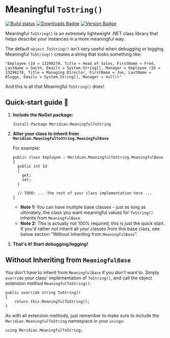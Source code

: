 # Meaningful `ToString()`
[![Build status](https://ci.appveyor.com/api/projects/status/6xjfn5an6xsl28of/branch/master?svg=true)](https://ci.appveyor.com/project/mmiddleton3301/meaningful-tostring/branch/master) [![Downloads Badge](https://img.shields.io/nuget/dt/Meridian.MeaningfulToString.svg)](https://www.nuget.org/packages/Meridian.MeaningfulToString) [![Version Badge](https://img.shields.io/nuget/v/Meridian.MeaningfulToString.svg)](https://www.nuget.org/packages/Meridian.MeaningfulToString)

Meaningful `ToString()` is an extremely lightweight .NET class library that
helps describe your instances in a more meaningful way.

The default `object.ToString()` isn't very useful when debugging or logging.
Meaningful `ToString()` creates a string that looks something like:

`"Employee (Id = 13298279, Title = Head of Sales, FirstName = Fred, LastName = Smith, Emails = System.String[], Manager = Employee (Id = 13298278, Title = Managing Director, FirstName = Joe, LastName = Bloggs, Emails = System.String[], Manager = null))"`

And this is all that Meaningful `ToString()` does!

## Quick-start guide 🚀
1. **Include the NuGet package:**
   
   `Install-Package Meridian.MeaningfulToString`
   
   
2. **Alter your class to inherit from `Meridian.MeaningfulToString.MeaningfulBase`**
  
   For example:
  
   ```
   public class Employee : Meridian.MeaningfulToString.MeaningfulBase
   {
     public int Id
     {
       get;
       set;
     }
     
     // TODO: ... the rest of your class implementation here ...
   }
   ```
   
   - **Note 1:** You can have multiple base classes - just as long as
     ultimately, the class you want meaningful values for `ToString()` inherits
     from `MeaningfulBase`.
   - **Note 2:** This is actually not 100% required; this is just the quick
     start. If you'd rather *not* inherit all your classes from this base
     class, see below section "Without Inheriting from `MeaningfulBase`".
   
  3. **That's it! Start debugging/logging!**
  
## Without Inheriting from `MeaningfulBase`
You don't have to inherit from `MeaningfulBase` if you don't want to. Simply
`override` your class' implementation of `ToString()`, and call the object
extension method `MeaningfulToString()`:

```
public override string ToString()
{
    return this.MeaningfulToString();
}
```

As with all extension methods, just remember to make sure to include the
`Meridian.MeaningfulToString` namespace in your `usings`:

`using Meridian.MeaningfulToString;`